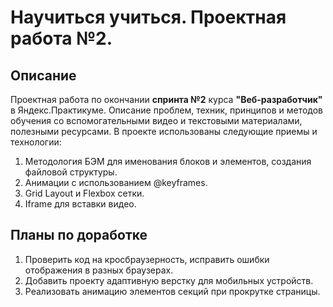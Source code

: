 # Научиться учиться. Проектная работа №2.
## Описание
Проектная работа по окончании __спринта №2__ курса __"Веб-разработчик"__ в Яндекс.Практикуме. Описание проблем, техник, принципов и методов обучения со вспомогательными видео и текстовыми материалами, полезными ресурсами.
В проекте использованы следующие приемы и технологии:
1. Методология БЭМ для именования блоков и элементов, создания файловой структуры.
2. Анимации с использованием @keyframes.
3. Grid Layout и Flexbox сетки.
4. Iframe для вставки видео.
## Планы по доработке
1. Проверить код на кросбраузерность, исправить ошибки отображения в разных браузерах.
2. Добавить проекту адаптивную верстку для мобильных устройств.
3. Реализовать анимацию элементов секций при прокрутке страницы.
